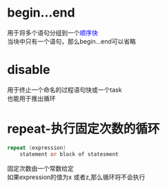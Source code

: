 # begin...end
用于将多个语句分组到一个<font color=blue>顺序快</font>  
当块中只有一个语句，那么begin...end可以省略  

# disable
用于终止一个命名的过程语句快或一个task  
也能用于推出循环  

# repeat-执行固定次数的循环
```verilog
repeat (expression)
    statement or block of statesment
```
固定次数由一个常数给定  
如果expression的值为x 或者z,那么循环将不会执行  
